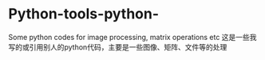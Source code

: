 # Python-tools-python-
Some python codes for image processing, matrix operations etc
这是一些我写的或引用别人的python代码，主要是一些图像、矩阵、文件等的处理
